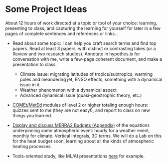 # Some Project Ideas 

About 12 hours of work directed at a topic or tool of your choice: learning, presenting to class, and capturing the learning for yourself for later in a few pages of complete sentences and references or links. . 

* Read about some topic: I can help you craft search terms and find top papers. Read at least 3 papers, with distinct or contrasting takes (or a Review and two research studies). Annotate in hypothes.is for conversation with me, write a few-page coherent document, and make a presentation to class. 
  * Climate issue: migrating latitudes of tropics/subtropics, warming poles and meandering jet, ENSO effects, something with a dynamical issue in it. 
  * Weather phenomenon with a dynamical aspect 
  * Advanced dynamical issue (quasi-geostrophic theory, etc.) 

* [COMEt/MetEd](https://www.meted.ucar.edu/index.php) modules of level 2 or higher totaling enough hours: quizzes sent to me (they are not easy!), and report to class on new things you learned.

* [Display and discuss MERRA2 Budgets (Appendix)](https://gmao.gsfc.nasa.gov/pubs/docs/Bosilovich785.pdf) of the equations underpinning some atmospheric event: hourly for a weather event, monthly for climate. Vertical integrals, 3D terms. We will do a Lab on this for the heat budget soon, learning about all the kinds of atmospheric heating processes. 

* Tools-oriented study, like ML/AI presentations [here](https://www.star.nesdis.noaa.gov/star/meeting_2020AIWorkshop.php) for example. 
